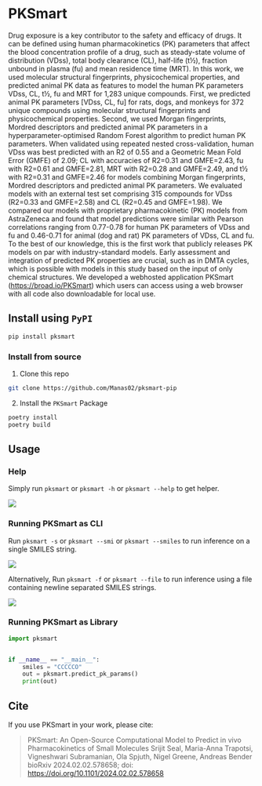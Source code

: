 # PKSmart

Drug exposure is a key contributor to the safety and efficacy of drugs. It can be defined using human pharmacokinetics (PK) parameters that affect the blood concentration profile of a drug, such as steady-state volume of distribution (VDss), total body clearance (CL), half-life (t½), fraction unbound in plasma (fu) and mean residence time (MRT). In this work, we used molecular structural fingerprints, physicochemical properties, and predicted animal PK data as features to model the human PK parameters VDss, CL, t½, fu and MRT for 1,283 unique compounds. First, we predicted animal PK parameters [VDss, CL, fu] for rats, dogs, and monkeys for 372 unique compounds using molecular structural fingerprints and physicochemical properties. Second, we used Morgan fingerprints, Mordred descriptors and predicted animal PK parameters in a hyperparameter-optimised Random Forest algorithm to predict human PK parameters. When validated using repeated nested cross-validation, human VDss was best predicted with an R2 of 0.55 and a Geometric Mean Fold Error (GMFE) of 2.09; CL with accuracies of R2=0.31 and GMFE=2.43, fu with R2=0.61 and GMFE=2.81, MRT with R2=0.28 and GMFE=2.49, and t½ with R2=0.31 and GMFE=2.46 for models combining Morgan fingerprints, Mordred descriptors and predicted animal PK parameters. We evaluated models with an external test set comprising 315 compounds for VDss (R2=0.33 and GMFE=2.58) and CL (R2=0.45 and GMFE=1.98). We compared our models with proprietary pharmacokinetic (PK) models from AstraZeneca and found that model predictions were similar with Pearson correlations ranging from 0.77-0.78 for human PK parameters of VDss and fu and 0.46-0.71 for animal (dog and rat) PK parameters of VDss, CL and fu. To the best of our knowledge, this is the first work that publicly releases PK models on par with industry-standard models. Early assessment and integration of predicted PK properties are crucial, such as in DMTA cycles, which is possible with models in this study based on the input of only chemical structures. We developed a webhosted application PKSmart (https://broad.io/PKSmart) which users can access using a web browser with all code also downloadable for local use.

## Install using `PyPI`

```sh
pip install pksmart
```

### Install from source

1. Clone this repo
```sh
git clone https://github.com/Manas02/pksmart-pip
```

2. Install the `PKSmart` Package
```sh
poetry install
poetry build
```

## Usage 

### Help
Simply run `pksmart` or `pksmart -h` or `pksmart --help` to get helper.

![](./pksmart_help.png)

### Running PKSmart as CLI
Run `pksmart -s` or `pksmart --smi` or `pksmart --smiles` to run inference on a single SMILES string.

![](./pksmart_run_file.png)

Alternatively, Run `pksmart -f` or `pksmart --file` to run inference using a file containing newline separated SMILES strings.

![](./pksmart_run_smiles.png)

### Running PKSmart as Library

```py
import pksmart


if __name__ == "__main__":
    smiles = "CCCCCO"
    out = pksmart.predict_pk_params()
    print(out)
```

## Cite

If you use PKSmart in your work, please cite:

> PKSmart: An Open-Source Computational Model to Predict in vivo Pharmacokinetics of Small Molecules
> Srijit Seal, Maria-Anna Trapotsi, Vigneshwari Subramanian, Ola Spjuth, Nigel Greene, Andreas Bender
> bioRxiv 2024.02.02.578658; doi: https://doi.org/10.1101/2024.02.02.578658